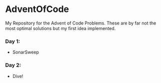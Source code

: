 # AdventOfCode
My Repository for the Advent of Code Problems.
These are by far not the most optimal solutions but my first idea implemented.

### Day 1:
- SonarSweep
### Day 2:
- Dive!
